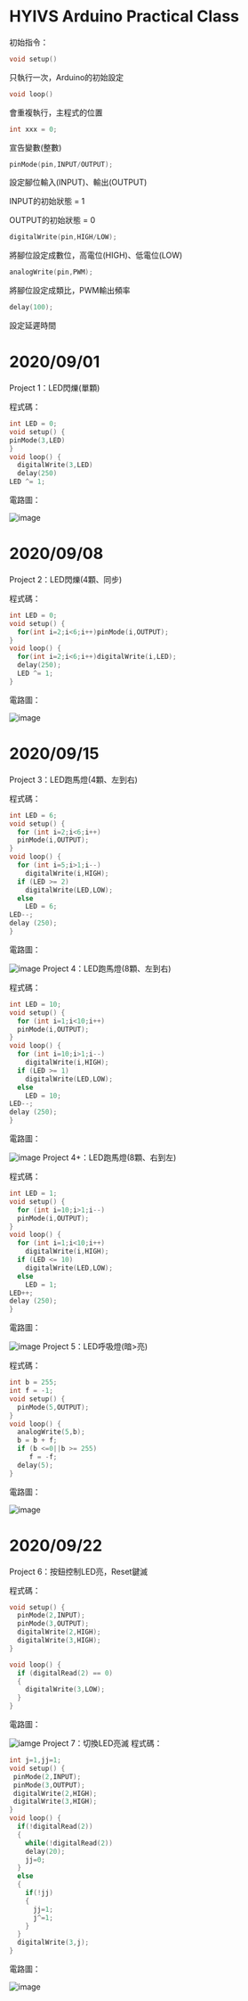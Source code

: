 # HYIVS Arduino Practical Class
初始指令：
```C++
void setup()
```
只執行一次，Arduino的初始設定</p>
```C++
void loop()
```
會重複執行，主程式的位置</p>
```C++
int xxx = 0;
```
宣告變數(整數)
```C++
pinMode(pin,INPUT/OUTPUT);
```
設定腳位輸入(INPUT)、輸出(OUTPUT)</p>
INPUT的初始狀態 = 1</p>
OUTPUT的初始狀態 = 0</p>
```C++
digitalWrite(pin,HIGH/LOW);
```
將腳位設定成數位，高電位(HIGH)、低電位(LOW)
```C++
analogWrite(pin,PWM);
```
將腳位設定成類比，PWM輸出頻率
```C++
delay(100);
```
設定延遲時間
# 2020/09/01
Project 1：LED閃爍(單顆)</p>
程式碼：</p>
```C++
int LED = 0;
void setup() {
pinMode(3,LED)
}
void loop() {
  digitalWrite(3,LED)
  delay(250)
LED ^= 1;
```
電路圖：</p>
![image](https://github.com/JasonKao0725/Arduino/blob/master/9B7CCF67-C73C-4070-9213-7E7BCDEE8E0A.jpeg)</p>
# 2020/09/08
Project 2：LED閃爍(4顆、同步)</p>
程式碼：</p>
```C++
int LED = 0;
void setup() {
  for(int i=2;i<6;i++)pinMode(i,OUTPUT);
}
void loop() {
  for(int i=2;i<6;i++)digitalWrite(i,LED);
  delay(250);
  LED ^= 1;
}
```
電路圖：</p>
![image](https://github.com/JasonKao0725/Arduino/blob/master/C116E5B4-9DD4-4894-BB18-8365EFEC54CD.jpeg)</p>
# 2020/09/15
Project 3：LED跑馬燈(4顆、左到右)</p>
程式碼：</p>
```C++
int LED = 6;
void setup() {
  for (int i=2;i<6;i++)
  pinMode(i,OUTPUT);
}
void loop() {
  for (int i=5;i>1;i--)
    digitalWrite(i,HIGH);
  if (LED >= 2)
    digitalWrite(LED,LOW);
  else 
    LED = 6;
LED--;
delay (250);
}
```
電路圖：</p>
![image](https://github.com/JasonKao0725/Arduino/blob/master/54918922-D275-4353-BBCA-CA472D0CA838.jpeg)
Project 4：LED跑馬燈(8顆、左到右)</p>
程式碼：</p>
```C++
int LED = 10;
void setup() {
  for (int i=1;i<10;i++)
  pinMode(i,OUTPUT);
}
void loop() {
  for (int i=10;i>1;i--)
    digitalWrite(i,HIGH);
  if (LED >= 1)
    digitalWrite(LED,LOW);
  else 
    LED = 10;
LED--;
delay (250);
}
```
電路圖：</p>
![image](https://github.com/JasonKao0725/Arduino/blob/master/68C1E0C0-83BA-46F6-A809-A12D144BAFBA.jpeg)
Project 4+：LED跑馬燈(8顆、右到左)</p>
程式碼：</p>
```C++
int LED = 1;
void setup() {
  for (int i=10;i>1;i--)
  pinMode(i,OUTPUT);
}
void loop() {
  for (int i=1;i<10;i++)
    digitalWrite(i,HIGH);
  if (LED <= 10)
    digitalWrite(LED,LOW);
  else 
    LED = 1;
LED++;
delay (250);
}
```
電路圖：</p>
![image](https://github.com/JasonKao0725/Arduino/blob/master/68C1E0C0-83BA-46F6-A809-A12D144BAFBA.jpeg)
Project 5：LED呼吸燈(暗>亮)</p>
程式碼：</p>
```C++
int b = 255;
int f = -1;
void setup() {
  pinMode(5,OUTPUT);
}
void loop() {
  analogWrite(5,b);
  b = b + f;
  if (b <=0||b >= 255)
     f = -f;
  delay(5);
}
```
電路圖：</p>
![image](https://github.com/JasonKao0725/Arduino/blob/master/73A9E4A5-7DCD-4CC8-9784-1F87FCF3F158.jpeg)
# 2020/09/22
Project 6：按鈕控制LED亮，Reset鍵滅</p>
程式碼：</p>
```C++
void setup() {
  pinMode(2,INPUT);
  pinMode(3,OUTPUT);
  digitalWrite(2,HIGH);
  digitalWrite(3,HIGH);
}

void loop() {
  if (digitalRead(2) == 0)
  {
    digitalWrite(3,LOW);
  }
}
```
電路圖：</p>
![iamge](https://github.com/JasonKao0725/Arduino/blob/master/3959D99D-E477-4C95-A357-F39565831353.jpeg)
Project 7：切換LED亮滅
程式碼：</p>
```C++
int j=1,jj=1;
void setup() {
 pinMode(2,INPUT);
 pinMode(3,OUTPUT);
 digitalWrite(2,HIGH);
 digitalWrite(3,HIGH);
}
void loop() {
  if(!digitalRead(2))
  {
    while(!digitalRead(2))
    delay(20);
    jj=0;
  }
  else
  {
    if(!jj)
    {
      jj=1;
      j^=1;
    }
  }
  digitalWrite(3,j);
}
```
電路圖：</p>
![image](https://github.com/JasonKao0725/Arduino/blob/master/3959D99D-E477-4C95-A357-F39565831353.jpeg)
